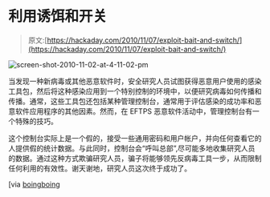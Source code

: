 # 利用诱饵和开关

> 原文:[https://hackaday.com/2010/11/07/exploit-bait-and-switch/](https://hackaday.com/2010/11/07/exploit-bait-and-switch/)

![](../Images/891ec3e919e2858107906827ad904d6e.png "screen-shot-2010-11-02-at-4-11-02-pm")

当发现一种新病毒或其他恶意软件时，安全研究人员试图获得恶意用户使用的感染工具包，然后将这种感染应用到一个特别控制的环境中，以便研究病毒如何传播和传播。通常，这些工具包还包括某种管理控制台，通常用于评估感染的成功率和恶意软件应用程序的其他因素。然而，在 EFTPS 恶意软件活动中，管理控制台有一个特殊的技巧。

这个控制台实际上是一个假的，接受一些通用密码和用户帐户，并向任何查看它的人提供假的统计数据。与此同时，控制台会“呼叫总部”,尽可能多地收集研究人员的数据。通过这种方式欺骗研究人员，骗子将能够领先反病毒工具一步，从而限制任何利用的有效性。谢天谢地，研究人员这次终于成功了。

[via [boingboing](http://www.boingboing.net/2010/11/05/botmasters-include-f.html)